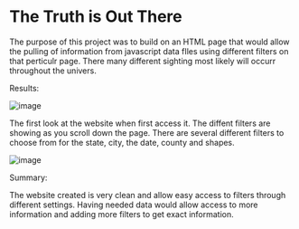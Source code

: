 # The Truth is Out There

The purpose of this project was to build on an HTML page that would allow the pulling of information from javascript data fIles using different filters on that perticulr page. There many different sighting most likely will occurr throughout the univers. 

Results: 


![image](https://user-images.githubusercontent.com/86276329/144370639-0d4f826c-5838-481c-bfae-689ccb439444.png)

The first look at the website when first access it. The diffent filters are showing as you scroll down the page. There are several different filters to choose from for the state, city, the date, county and shapes.

![image](https://user-images.githubusercontent.com/86276329/144371575-7450ee4f-e466-48b0-9ede-1fadfdf19e3b.png)

Summary:

The website created is very clean and allow easy access to filters through different settings. Having needed data would allow access to more information and adding more filters to get exact information.
